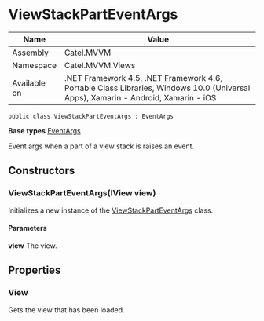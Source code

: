 

# ViewStackPartEventArgs

Name|Value
---|---
Assembly|Catel.MVVM
Namespace|Catel.MVVM.Views
Available on|.NET Framework 4.5, .NET Framework 4.6, Portable Class Libraries, Windows 10.0 (Universal Apps), Xamarin - Android, Xamarin - iOS

```
public class ViewStackPartEventArgs : EventArgs
```

**Base types**
[EventArgs]()


Event args when a part of a view stack is raises an event.



## Constructors

### ViewStackPartEventArgs(IView view)

Initializes a new instance of the [ViewStackPartEventArgs](#) class.

#### Parameters

**view**
The view.



## Properties

### View

Gets the view that has been loaded.



